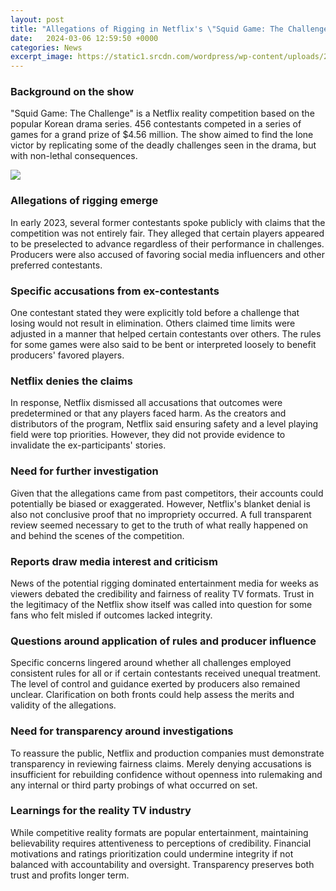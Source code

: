 ```yaml
---
layout: post
title: "Allegations of Rigging in Netflix's \"Squid Game: The Challenge\" Reality Show"
date:   2024-03-06 12:59:50 +0000
categories: News
excerpt_image: https://static1.srcdn.com/wordpress/wp-content/uploads/2022/10/Squid-Game-(2021-).JPG
---
```

### Background on the show 
"Squid Game: The Challenge" is a Netflix reality competition based on the popular Korean drama series. 456 contestants competed in a series of games for a grand prize of $4.56 million. The show aimed to find the lone victor by replicating some of the deadly challenges seen in the drama, but with non-lethal consequences.


![](https://static1.srcdn.com/wordpress/wp-content/uploads/2022/10/Squid-Game-(2021-).JPG)
### Allegations of rigging emerge
In early 2023, several former contestants spoke publicly with claims that the competition was not entirely fair. They alleged that certain players appeared to be preselected to advance regardless of their performance in challenges. Producers were also accused of favoring social media influencers and other preferred contestants.

### Specific accusations from ex-contestants
One contestant stated they were explicitly told before a challenge that losing would not result in elimination. Others claimed time limits were adjusted in a manner that helped certain contestants over others. The rules for some games were also said to be bent or interpreted loosely to benefit producers' favored players.

### Netflix denies the claims
In response, Netflix dismissed all accusations that outcomes were predetermined or that any players faced harm. As the creators and distributors of the program, Netflix said ensuring safety and a level playing field were top priorities. However, they did not provide evidence to invalidate the ex-participants' stories. 

### Need for further investigation
Given that the allegations came from past competitors, their accounts could potentially be biased or exaggerated. However, Netflix's blanket denial is also not conclusive proof that no impropriety occurred. A full transparent review seemed necessary to get to the truth of what really happened on and behind the scenes of the competition.

### Reports draw media interest and criticism  
News of the potential rigging dominated entertainment media for weeks as viewers debated the credibility and fairness of reality TV formats. Trust in the legitimacy of the Netflix show itself was called into question for some fans who felt misled if outcomes lacked integrity.

### Questions around application of rules and producer influence
Specific concerns lingered around whether all challenges employed consistent rules for all or if certain contestants received unequal treatment. The level of control and guidance exerted by producers also remained unclear. Clarification on both fronts could help assess the merits and validity of the allegations.

### Need for transparency around investigations  
To reassure the public, Netflix and production companies must demonstrate transparency in reviewing fairness claims. Merely denying accusations is insufficient for rebuilding confidence without openness into rulemaking and any internal or third party probings of what occurred on set.

### Learnings for the reality TV industry
While competitive reality formats are popular entertainment, maintaining believability requires attentiveness to perceptions of credibility. Financial motivations and ratings prioritization could undermine integrity if not balanced with accountability and oversight. Transparency preserves both trust and profits longer term.